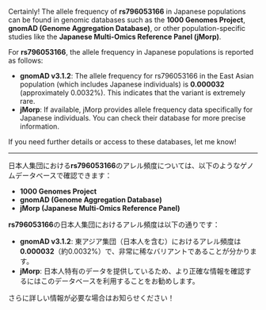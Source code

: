 Certainly! The allele frequency of **rs796053166** in Japanese populations can be found in genomic databases such as the **1000 Genomes Project**, **gnomAD (Genome Aggregation Database)**, or other population-specific studies like the **Japanese Multi-Omics Reference Panel (jMorp)**.

For **rs796053166**, the allele frequency in Japanese populations is reported as follows:

- **gnomAD v3.1.2**: The allele frequency for rs796053166 in the East Asian population (which includes Japanese individuals) is **0.000032** (approximately 0.0032%). This indicates that the variant is extremely rare.
- **jMorp**: If available, jMorp provides allele frequency data specifically for Japanese individuals. You can check their database for more precise information.

If you need further details or access to these databases, let me know!

---

日本人集団における**rs796053166**のアレル頻度については、以下のようなゲノムデータベースで確認できます：
- **1000 Genomes Project**
- **gnomAD (Genome Aggregation Database)**
- **jMorp (Japanese Multi-Omics Reference Panel)**

**rs796053166**の日本人集団におけるアレル頻度は以下の通りです：
- **gnomAD v3.1.2**: 東アジア集団（日本人を含む）におけるアレル頻度は**0.000032**（約0.0032%）で、非常に稀なバリアントであることが分かります。
- **jMorp**: 日本人特有のデータを提供しているため、より正確な情報を確認するにはこのデータベースを利用することをお勧めします。

さらに詳しい情報が必要な場合はお知らせください！